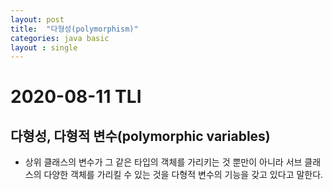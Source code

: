 ```yaml
---
layout: post
title:  "다형성(polymorphism)"
categories: java basic
layout : single
---
```


# 2020-08-11 TLI

## 다형성, 다형적 변수(polymorphic variables)
- 상위 클래스의 변수가 그 같은 타입의 객체를 가리키는 것 뿐만이 아니라 서브 클래스의 다양한 객체를 가리킬 수 있는 것을 다형적 변수의 기능을 갖고 있다고 말한다.
